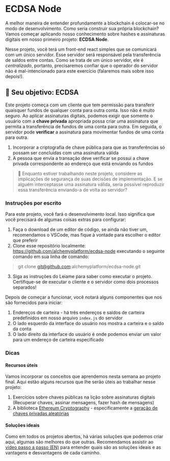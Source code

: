 # ECDSA Node

A melhor maneira de entender profundamente a blockchain é colocar-se no modo de desenvolvimento. Como seria construir sua própria blockchain? Vamos começar aplicando nosso conhecimento sobre hashes e assinaturas digitais em nosso primeiro projeto: **ECDSA Node**.

Nesse projeto, você terá um front-end react simples que se comunicará com um único servidor. Esse servidor será responsável pela transferência de saldos entre contas. Como se trata de um único servidor, ele é *centralizado*, portanto, precisaremos confiar que o operador do servidor não é mal-intencionado para este exercício (falaremos mais sobre isso depois!).

## 🏁 Seu objetivo: ECDSA

Este projeto começa com um cliente que tem permissão para transferir quaisquer fundos de qualquer conta para outra conta. Isso não é muito seguro. Ao aplicar assinaturas digitais, podemos exigir que somente o usuário com a **chave privada** apropriada possa criar uma assinatura que permita a transferência de fundos de uma conta para outra. Em seguida, o servidor pode **verificar** a assinatura para movimentar fundos de uma conta para outra.

1. Incorporar a criptografia de chave pública para que as transferências só possam ser concluídas com uma assinatura válida
2. A pessoa que envia a transação deve verificar se possui a chave privada correspondente ao endereço que está enviando os fundos

> 🤔 Enquanto estiver trabalhando neste projeto, considere as implicações de segurança de suas decisões de implementação. E se alguém interceptasse uma assinatura válida, seria possível reproduzir essa transferência enviando-a de volta ao servidor?

### Instruções por escrito
Para este projeto, você fará o desenvolvimento local. Isso significa que você precisará de algumas coisas extras para configurar:
1. Faça o download de um editor de código, se ainda não tiver um, recomendamos o VSCode, mas fique à vontade para escolher o editor que preferir
2. Clone esse repositório localmente: https://github.com/alchemyplatform/ecdsa-node executando o seguinte comando em sua linha de comando:
> git clone git@github.com:alchemyplatform/ecdsa-node.git

3. Siga as instruções do Leiame para saber como executar o projeto. Certifique-se de executar o cliente e o servidor como dois processos separados!

Depois de começar a funcionar, você notará alguns componentes que nos são fornecidos para iniciar:

1. Endereços de carteira - há três endereços e saldos de carteira predefinidos em nosso arquivo `index.js` do servidor
2. O lado esquerdo da interface do usuário nos mostra a carteira e o saldo da conta
3. O lado direito da interface do usuário é onde podemos enviar um valor para um endereço de carteira especificado

### Dicas
#### Recursos úteis
Vamos incorporar os conceitos que aprendemos nesta semana ao projeto final. Aqui estão alguns recursos que lhe serão úteis ao trabalhar nesse projeto:

1. Exercícios sobre chaves públicas na lição sobre assinaturas digitais (Recuperar chaves, assinar mensagens, fazer hash de mensagens)
2. A biblioteca [Ethereum Cryptography](https://github.com/ethereum/js-ethereum-cryptography) - especificamente a [geração de chaves privadas aleatórias](https://github.com/ethereum/js-ethereum-cryptography#secp256k1-curve)

#### Soluções ideais
Como em todos os projetos abertos, há várias soluções que podemos criar aqui, algumas são melhores do que outras. Recomendamos assistir ao [vídeo passo a passo (EN)](https://www.loom.com/share/0d3c74890b8e44a5918c4cacb3f646c4) para entender quais são as soluções ideais e as vantagens e desvantagens de cada caminho.